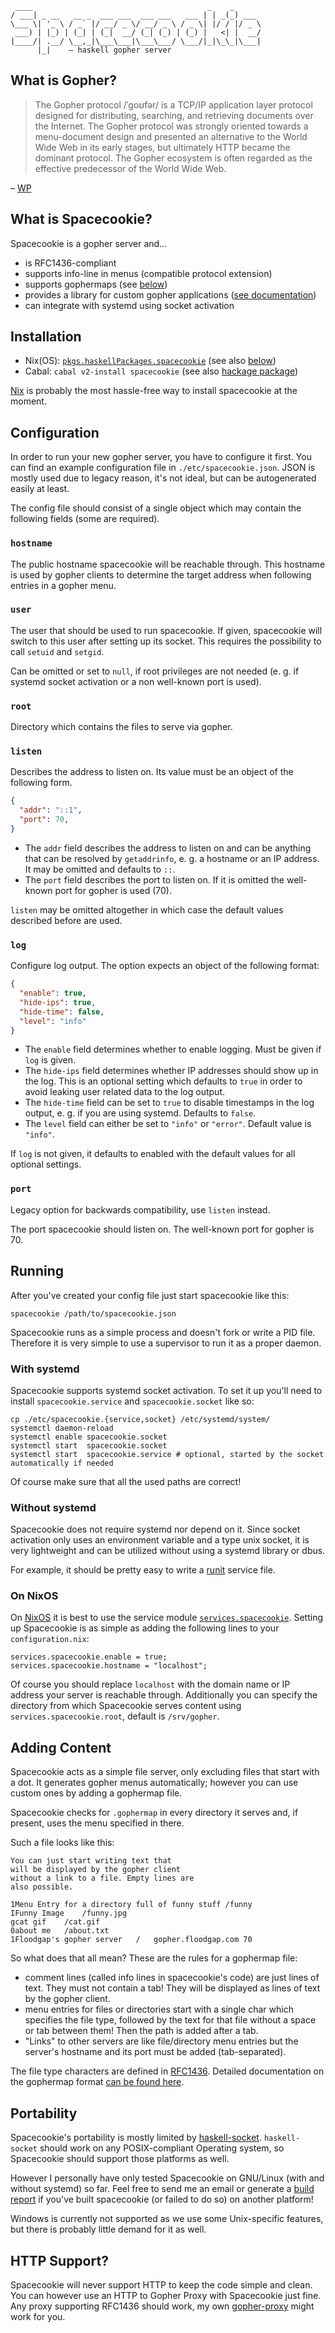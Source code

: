 	 ____                                       _    _
	/ ___| _ __   __ _  ___ ___  ___ ___   ___ | | _(_) ___
	\___ \| '_ \ / _` |/ __/ _ \/ __/ _ \ / _ \| |/ / |/ _ \
	 ___) | |_) | (_| | (_|  __/ (_| (_) | (_) |   <| |  __/
	|____/| .__/ \__,_|\___\___|\___\___/ \___/|_|\_\_|\___|
	      |_|    – haskell gopher server

## What is Gopher?

> The Gopher protocol /ˈɡoʊfər/ is a TCP/IP application layer protocol designed for distributing, searching, and retrieving documents over the Internet. The Gopher protocol was strongly oriented towards a menu-document design and presented an alternative to the World Wide Web in its early stages, but ultimately HTTP became the dominant protocol. The Gopher ecosystem is often regarded as the effective predecessor of the World Wide Web.

– [WP](https://en.wikipedia.org/wiki/Gopher_(protocol))

## What is Spacecookie?

Spacecookie is a gopher server and…

* is RFC1436-compliant
* supports info-line in menus (compatible protocol extension)
* supports gophermaps (see [below](#adding-content))
* provides a library for custom gopher applications ([see documentation](http://hackage.haskell.org/package/spacecookie/docs/Network-Gopher.html))
* can integrate with systemd using socket activation

## Installation

* Nix(OS): [`pkgs.haskellPackages.spacecookie`](https://nixos.org/nixos/packages.html?channel=nixos-unstable&query=spacecookie) (see also [below](#on-nixos))
* Cabal: `cabal v2-install spacecookie` (see also [hackage package](http://hackage.haskell.org/package/spacecookie))

[Nix](https://nixos.org/nix/) is probably the most hassle-free way to install spacecookie at the moment.

## Configuration

In order to run your new gopher server, you have to configure it first. You can find an example configuration
file in `./etc/spacecookie.json`. JSON is mostly used due to legacy reason, it's not ideal, but can be
autogenerated easily at least.

The config file should consist of a single object which may contain the following fields (some are required).

### `hostname`

The public hostname spacecookie will be reachable through. This hostname is used by gopher clients to
determine the target address when following entries in a gopher menu.

### `user`

The user that should be used to run spacecookie. If given, spacecookie will switch
to this user after setting up its socket. This requires the possibility to call
`setuid` and `setgid`.

Can be omitted or set to `null`, if root privileges are not needed (e. g. if systemd
socket activation or a non well-known port is used).

### `root`

Directory which contains the files to serve via gopher.

### `listen`

Describes the address to listen on. Its value must be
an object of the following form.

```json
{
  "addr": "::1",
  "port": 70,
}
```

* The `addr` field describes the address to listen on and can be
  anything that can be resolved by `getaddrinfo`, e. g. a hostname
  or an IP address. It may be omitted and defaults to `::`.
* The `port` field describes the port to listen on. If it is omitted
  the well-known port for gopher is used (70).

`listen` may be omitted altogether in which case the default values
described before are used.

### `log`

Configure log output. The option expects an object of the following
format:

```json
{
  "enable": true,
  "hide-ips": true,
  "hide-time": false,
  "level": "info"
}
```

* The `enable` field determines whether to enable logging. Must be given
  if `log` is given.
* The `hide-ips` field determines whether IP addresses should show up in
  the log. This is an optional setting which defaults to `true` in order
  to avoid leaking user related data to the log output.
* The `hide-time` field can be set to `true` to disable timestamps in the
  log output, e. g. if you are using systemd. Defaults to `false`.
* The `level` field can either be set to `"info"` or `"error"`. Default
  value is `"info"`.

If `log` is not given, it defaults to enabled with the default values for
all optional settings.

### `port`

Legacy option for backwards compatibility, use `listen` instead.

The port spacecookie should listen on. The well-known port for gopher is 70.

## Running

After you've created your config file just start spacecookie like this:

	spacecookie /path/to/spacecookie.json

Spacecookie runs as a simple process and doesn't fork or write a PID file. Therefore it is very simple to use a supervisor to run it as a proper daemon. 

### With systemd

Spacecookie supports systemd socket activation. To set it up you'll need
to install `spacecookie.service` and `spacecookie.socket` like so:

	cp ./etc/spacecookie.{service,socket} /etc/systemd/system/
	systemctl daemon-reload
	systemctl enable spacecookie.socket
	systemctl start  spacecookie.socket
	systemctl start  spacecookie.service # optional, started by the socket automatically if needed

Of course make sure that all the used paths are correct!

### Without systemd

Spacecookie does not require systemd nor depend on it. Since socket activation only uses an environment variable and a type unix socket, it is very lightweight and can be utilized without using a systemd library or dbus.

For example, it should be pretty easy to write a [runit](http://smarden.org/runit/) service file.

### On NixOS

On [NixOS](https://nixos.org/nixos/) it is best to use the service module [`services.spacecookie`](https://github.com/NixOS/nixpkgs/blob/master/nixos/modules/services/networking/spacecookie.nix). Setting up Spacecookie is as simple as adding the following lines to your `configuration.nix`:

	services.spacecookie.enable = true;
	services.spacecookie.hostname = "localhost";

Of course you should replace `localhost` with the domain name or IP address your server is reachable through. Additionally you can specify the directory from which Spacecookie serves content using `services.spacecookie.root`, default is `/srv/gopher`.

## Adding Content

Spacecookie acts as a simple file server, only excluding files that start with a dot.
It generates gopher menus automatically; however you can use custom ones by adding a gophermap file.

Spacecookie checks for `.gophermap` in every directory it serves and, if present, uses the menu specified in there.

Such a file looks like this:

	You can just start writing text that
	will be displayed by the gopher client
	without a link to a file. Empty lines are
	also possible.

	1Menu Entry for a directory full of funny stuff	/funny
	IFunny Image	/funny.jpg
	gcat gif	/cat.gif
	0about me	/about.txt
	1Floodgap's gopher server	/	gopher.floodgap.com	70

So what does that all mean? These are the rules for a gophermap file:

* comment lines (called info lines in spacecookie's code) are just lines of text. They must not contain a tab! They will be displayed as lines of text by the gopher client.
* menu entries for files or directories start with a single char which specifies the file type, followed by the text for that file without a space or tab between them! Then the path is added after a tab.
* "Links" to other servers are like file/directory menu entries but the server's hostname and its port must be added (tab-separated).

The file type characters are defined in [RFC1436](https://tools.ietf.org/html/rfc1436#page-10). Detailed documentation on the gophermap format [can be found here](./docs/gophermap-pygopherd.txt).

## Portability

Spacecookie's portability is mostly limited by [haskell-socket](https://github.com/lpeterse/haskell-socket).
`haskell-socket` should work on any POSIX-compliant Operating system,  so Spacecookie should support those
platforms as well.

However I personally have only tested Spacecookie on GNU/Linux (with and without systemd) so far. Feel free to send me an email or generate a [build report](http://hackage.haskell.org/package/spacecookie/reports/)
if you've built spacecookie (or failed to do so) on another platform!

Windows is currently not supported as we use some Unix-specific features, but there is probably
little demand for it as well.

## HTTP Support?

Spacecookie will never support HTTP to keep the code simple and clean. You can
however use an HTTP to Gopher Proxy with Spacecookie just fine. Any proxy
supporting RFC1436 should work, my own [gopher-proxy](https://github.com/sternenseemann/gopher-proxy)
might work for you.
